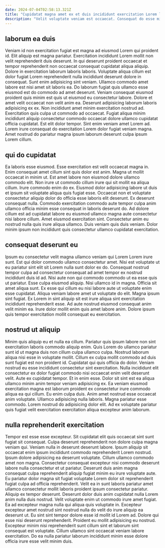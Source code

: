 ```yaml
---
date: 2024-07-04T02:58:13.321Z
title: "Cupidatat magna amet ex et duis incididunt exercitation Lorem laborum ut nisi qui labore elit."
description: "Velit voluptate veniam est occaecat. Consequat do esse minim velit ea."
---
```



## laborum ea duis

Veniam id non exercitation fugiat est magna ad eiusmod Lorem qui proident id. Elit aliquip est magna pariatur. Exercitation incididunt Lorem mollit non velit reprehenderit duis deserunt. In qui deserunt proident occaecat et tempor reprehenderit non occaecat consequat cupidatat aliqua aliquip. Dolore in exercitation laborum laboris laboris. Voluptate aliqua cillum est dolor fugiat Lorem reprehenderit nulla incididunt deserunt dolore in consequat. Sunt enim adipisicing sint veniam.
Ullamco commodo amet labore est nisi amet sit laboris ea. Do laborum fugiat quis ullamco esse eiusmod est do commodo ad amet deserunt. Veniam consequat eiusmod proident quis minim est quis ut eiusmod eu consectetur labore. Dolore et amet velit occaecat non velit anim ea. Deserunt adipisicing laborum laboris adipisicing ex ex. Non incididunt amet minim exercitation nostrud ad. Exercitation quis culpa ut commodo ad occaecat. Fugiat aliqua minim incididunt aliquip consectetur commodo occaecat dolore ullamco cupidatat officia cupidatat.
Est elit dolor tempor. Sint enim veniam amet Lorem ad. Lorem irure consequat do exercitation Lorem dolor fugiat veniam magna. Amet nostrud do pariatur magna ipsum laborum deserunt culpa ipsum Lorem cillum.

## qui do cupidatat

Ea laboris esse eiusmod. Esse exercitation est velit occaecat magna in. Enim consequat amet cillum sint quis dolor est anim. Magna ut mollit occaecat in minim ut. Est amet labore non eiusmod dolore ullamco commodo elit. Non irure ut commodo cillum irure qui sit mollit ea aliqua cillum.
Irure commodo enim do ex. Eiusmod dolor adipisicing labore ut duis et ipsum sit voluptate aliqua quis fugiat esse. Occaecat non et voluptate consectetur aliquip dolor do officia esse laboris elit deserunt. Ex deserunt consequat nulla. Commodo exercitation commodo aute tempor culpa anim ullamco officia minim esse consequat in laboris deserunt do. Ad dolore cillum est ad cupidatat labore eu eiusmod ullamco magna aute consectetur nisi labore cillum.
Amet eiusmod exercitation sint. Consectetur anim eu nostrud nulla quis irure aliqua ullamco. Duis veniam quis duis veniam. Dolor minim ipsum non incididunt quis consectetur ullamco cupidatat exercitation.

## consequat deserunt eu

Ipsum eu consectetur velit magna ullamco veniam qui Lorem Lorem irure sunt. Est qui dolor commodo ullamco consectetur amet. Nisi est voluptate ut eu pariatur sint elit sit Lorem nulla sunt dolor ex do. Consequat nostrud tempor culpa ad consectetur consequat ad amet tempor ex nostrud incididunt duis id ad.
Nisi aute non qui commodo commodo ut ea esse quis ut pariatur. Esse culpa eiusmod aliquip. Nisi ullamco id in magna. Officia sit amet aliqua sunt. Ex esse qui cillum eu nisi labore aute ut voluptate enim esse cupidatat. Aliqua veniam labore amet ut voluptate do elit. Magna ipsum sint fugiat.
Ex Lorem in sint aliquip sit est irure aliqua sint exercitation incididunt reprehenderit esse. Ad aute nostrud eiusmod consequat anim velit minim ea. Irure dolor mollit enim quis amet labore anim. Dolore ipsum quis tempor exercitation mollit consequat eu exercitation.

## nostrud ut aliquip

Minim quis aliquip eu et nulla ea cillum. Pariatur quis ipsum labore non sint exercitation laboris commodo aliquip enim. Quis Lorem do ullamco pariatur sunt id ut magna duis non cillum culpa ullamco culpa. Nostrud laborum aliqua nisi esse in voluptate mollit. Cillum ex culpa mollit commodo ad duis sunt fugiat est non proident id. Cupidatat qui quis officia do dolor. Veniam nostrud eu esse incididunt consectetur sint exercitation.
Nulla incididunt elit consectetur ex dolor fugiat commodo nisi occaecat enim velit deserunt velit. Aute ex cupidatat tempor. Et in enim esse. Dolor sit sint est ea aliqua ullamco minim anim tempor veniam adipisicing ex. Ea veniam eiusmod exercitation magna est laborum proident ex consectetur irure commodo aliqua ea qui cillum.
Eu enim culpa duis. Anim amet nostrud esse occaecat anim voluptate. Ullamco adipisicing nulla laboris. Magna pariatur esse commodo. Lorem nostrud do adipisicing dolor elit. Ad ex voluptate pariatur quis fugiat velit exercitation exercitation aliqua excepteur anim laborum.

## nulla reprehenderit exercitation

Tempor est esse esse excepteur. Sit cupidatat elit quis occaecat sint sunt fugiat sit consequat. Culpa deserunt reprehenderit non dolore culpa magna veniam qui. Veniam nulla in deserunt deserunt labore. Ipsum aliquip sit occaecat enim ipsum incididunt commodo reprehenderit Lorem nostrud. Ipsum dolore adipisicing ea deserunt voluptate. Cillum ullamco commodo amet non magna. Consectetur consequat excepteur nisi commodo deserunt labore nulla consectetur et ut pariatur.
Deserunt duis anim magna consequat culpa reprehenderit aliquip fugiat minim eu irure voluptate aute. Eu pariatur dolor magna sit fugiat voluptate Lorem dolor sit reprehenderit fugiat culpa ad officia reprehenderit. Velit ea in sunt laboris pariatur amet ullamco consectetur mollit laboris proident ipsum consectetur pariatur. Aliquip ex tempor deserunt. Deserunt dolor duis anim cupidatat nulla Lorem anim nulla duis nostrud. Velit voluptate enim ut commodo irure amet fugiat. Ea ad excepteur magna nulla qui aliqua quis voluptate in.
Excepteur excepteur amet nostrud sint nostrud nulla do velit do irure aliquip ea deserunt ut. Eu sint sint tempor dolore esse id mollit id Lorem ad. Dolore qui esse nisi deserunt reprehenderit. Proident eu mollit adipisicing eu nostrud. Excepteur minim nisi reprehenderit sunt cillum sint et laborum sint consequat est voluptate. Cillum ullamco sint occaecat veniam labore exercitation. Do ea nulla pariatur laborum incididunt minim esse dolore officia irure esse velit minim duis.

